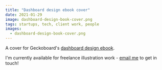 ```yaml
---
title: "Dashboard design ebook cover"
date: 2021-01-29
image: dashboard-design-book-cover.png
tags: startups, tech, client work, people
images:
  - dashboard-design-book-cover.png
---
```


A cover for Geckoboard's [dashboard design ebook](https://www.geckoboard.com/best-practice/dashboard-design/).

I'm currently available for freelance illustration work - [email me](mailto:vicky.hughes@hotmail.com) to get in touch!